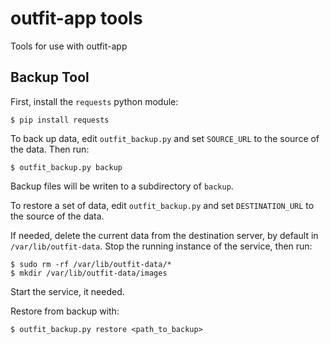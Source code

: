# outfit-app tools
Tools for use with outfit-app

## Backup Tool

First, install the `requests` python module:

```
$ pip install requests
```

To back up data, edit `outfit_backup.py` and set `SOURCE_URL` to the source of the data. Then run:
```
$ outfit_backup.py backup
```
Backup files will be writen to a subdirectory of `backup`.

To restore a set of data,  edit `outfit_backup.py` and set `DESTINATION_URL` to the source of the data. 

If needed, delete the current data from the destination server, by default in `/var/lib/outfit-data`. Stop the running instance of the service, then run:

```
$ sudo rm -rf /var/lib/outfit-data/*
$ mkdir /var/lib/outfit-data/images
```

Start the service, it needed.

Restore from backup with:
```
$ outfit_backup.py restore <path_to_backup>
```
